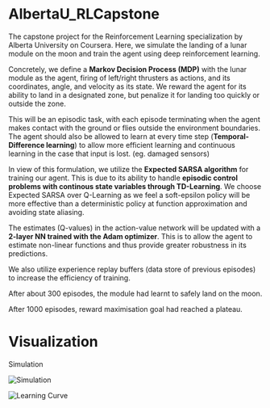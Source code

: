 # AlbertaU_RLCapstone

The capstone project for the Reinforcement Learning specialization by Alberta University on Coursera. Here, we simulate the landing of a lunar module on the moon and train the agent using deep reinforcement learning.

Concretely, we define a **Markov Decision Process (MDP)** with the lunar module as the agent, firing of left/right thrusters as actions, and its coordinates, angle, and velocity as its state. We reward the agent for its ability to land in a designated zone, but penalize it for landing too quickly or outside the zone. 

This will be an episodic task, with each episode terminating when the agent makes contact with the ground or flies outside the environment boundaries. The agent should also be allowed to learn at every time step (**Temporal-Difference learning**) to allow more efficient learning and continuous learning in the case that input is lost. (eg. damaged sensors) 

In view of this formulation, we utilize the **Expected SARSA algorithm** for training our agent. This is due to its ability to handle **episodic control problems with continous state variables through TD-Learning**. We choose Expected SARSA over Q-Learning as we feel a soft-epsilon policy will be more effective than a deterministic policy at function approximation and avoiding state aliasing. 

The estimates (Q-values) in the action-value network will be updated with a **2-layer NN trained with the Adam optimizer**. This is to allow the agent to estimate non-linear functions and thus provide greater robustness in its predictions. 

We also utilize experience replay buffers (data store of previous episodes) to increase the efficiency of training. 

After about 300 episodes, the module had learnt to safely land on the moon. 

After 1000 episodes, reward maximisation goal had reached a plateau. 

# Visualization

Simulation


![Simulation](https://i.imgur.com/WDuUkno.gif)




![Learning Curve](https://i.imgur.com/855DgGA.png)


